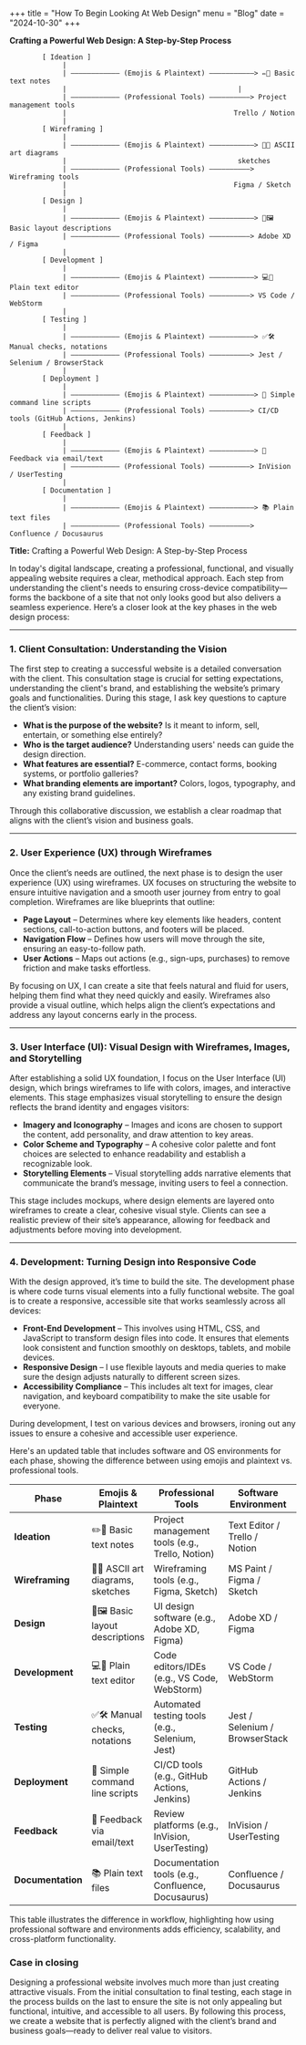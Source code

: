 +++
title = "How To Begin Looking At Web Design"
menu = "Blog"
date = "2024-10-30"
+++

**Crafting a Powerful Web Design: A Step-by-Step Process**

```goat
        [ Ideation ] 
             |
             | ———————————— (Emojis & Plaintext) ———————————> ✏️📝 Basic text notes
             |                                          |
             | ———————————— (Professional Tools) ——————————> Project management tools 
             |                                         Trello / Notion
             |
        [ Wireframing ]
             |
             | ———————————— (Emojis & Plaintext) ———————————> 📐🔲 ASCII art diagrams 
             |                                          sketches
             | ———————————— (Professional Tools) ——————————> Wireframing tools
             |                                         Figma / Sketch
             |
        [ Design ]
             |
             | ———————————— (Emojis & Plaintext) ———————————> 🎨🖼️ Basic layout descriptions
             | ———————————— (Professional Tools) ——————————> Adobe XD / Figma
             |
        [ Development ]
             |
             | ———————————— (Emojis & Plaintext) ———————————> 💻📄 Plain text editor
             | ———————————— (Professional Tools) ——————————> VS Code / WebStorm
             |
        [ Testing ]
             |
             | ———————————— (Emojis & Plaintext) ———————————> ✅🛠️ Manual checks, notations
             | ———————————— (Professional Tools) ——————————> Jest / Selenium / BrowserStack
             |
        [ Deployment ]
             |
             | ———————————— (Emojis & Plaintext) ———————————> 🚀 Simple command line scripts
             | ———————————— (Professional Tools) ——————————> CI/CD tools (GitHub Actions, Jenkins)
             |
        [ Feedback ]
             |
             | ———————————— (Emojis & Plaintext) ———————————> 💬 Feedback via email/text
             | ———————————— (Professional Tools) ——————————> InVision / UserTesting
             |
        [ Documentation ]
             |
             | ———————————— (Emojis & Plaintext) ———————————> 📚 Plain text files
             | ———————————— (Professional Tools) ——————————> Confluence / Docusaurus
```


**Title:** Crafting a Powerful Web Design: A Step-by-Step Process

In today's digital landscape, creating a professional, functional, and visually appealing website requires a clear, methodical approach. Each step from understanding the client's needs to ensuring cross-device compatibility—forms the backbone of a site that not only looks good but also delivers a seamless experience. Here’s a closer look at the key phases in the web design process:

---

### 1. **Client Consultation: Understanding the Vision**

The first step to creating a successful website is a detailed conversation with the client. This consultation stage is crucial for setting expectations, understanding the client's brand, and establishing the website’s primary goals and functionalities. During this stage, I ask key questions to capture the client’s vision:

- **What is the purpose of the website?** Is it meant to inform, sell, entertain, or something else entirely?
- **Who is the target audience?** Understanding users' needs can guide the design direction.
- **What features are essential?** E-commerce, contact forms, booking systems, or portfolio galleries?
- **What branding elements are important?** Colors, logos, typography, and any existing brand guidelines.

Through this collaborative discussion, we establish a clear roadmap that aligns with the client’s vision and business goals.

---

### 2. **User Experience (UX) through Wireframes**

Once the client’s needs are outlined, the next phase is to design the user experience (UX) using wireframes. UX focuses on structuring the website to ensure intuitive navigation and a smooth user journey from entry to goal completion. Wireframes are like blueprints that outline:

- **Page Layout** – Determines where key elements like headers, content sections, call-to-action buttons, and footers will be placed.
- **Navigation Flow** – Defines how users will move through the site, ensuring an easy-to-follow path.
- **User Actions** – Maps out actions (e.g., sign-ups, purchases) to remove friction and make tasks effortless.

By focusing on UX, I can create a site that feels natural and fluid for users, helping them find what they need quickly and easily. Wireframes also provide a visual outline, which helps align the client’s expectations and address any layout concerns early in the process.

---

### 3. **User Interface (UI): Visual Design with Wireframes, Images, and Storytelling**

After establishing a solid UX foundation, I focus on the User Interface (UI) design, which brings wireframes to life with colors, images, and interactive elements. This stage emphasizes visual storytelling to ensure the design reflects the brand identity and engages visitors:

- **Imagery and Iconography** – Images and icons are chosen to support the content, add personality, and draw attention to key areas.
- **Color Scheme and Typography** – A cohesive color palette and font choices are selected to enhance readability and establish a recognizable look.
- **Storytelling Elements** – Visual storytelling adds narrative elements that communicate the brand’s message, inviting users to feel a connection.

This stage includes mockups, where design elements are layered onto wireframes to create a clear, cohesive visual style. Clients can see a realistic preview of their site’s appearance, allowing for feedback and adjustments before moving into development.

---

### 4. **Development: Turning Design into Responsive Code**

With the design approved, it’s time to build the site. The development phase is where code turns visual elements into a fully functional website. The goal is to create a responsive, accessible site that works seamlessly across all devices:

- **Front-End Development** – This involves using HTML, CSS, and JavaScript to transform design files into code. It ensures that elements look consistent and function smoothly on desktops, tablets, and mobile devices.
- **Responsive Design** – I use flexible layouts and media queries to make sure the design adjusts naturally to different screen sizes.
- **Accessibility Compliance** – This includes alt text for images, clear navigation, and keyboard compatibility to make the site usable for everyone.
  
During development, I test on various devices and browsers, ironing out any issues to ensure a cohesive and accessible user experience.

Here's an updated table that includes software and OS environments for each phase, showing the difference between using emojis and plaintext vs. professional tools.

| Phase               | Emojis & Plaintext                    | Professional Tools                                           | Software Environment                  | OS Environment                       |
|---------------------|---------------------------------------|--------------------------------------------------------------|---------------------------------------|--------------------------------------|
| **Ideation**        | ✏️📝 Basic text notes                 | Project management tools (e.g., Trello, Notion)               | Text Editor / Trello / Notion         | Windows, macOS, Linux                |
| **Wireframing**     | 📐🔲 ASCII art diagrams, sketches     | Wireframing tools (e.g., Figma, Sketch)                       | MS Paint / Figma / Sketch             | Windows, macOS                       |
| **Design**          | 🎨🖼️ Basic layout descriptions         | UI design software (e.g., Adobe XD, Figma)                    | Adobe XD / Figma                      | macOS, Windows                       |
| **Development**     | 💻📄 Plain text editor                | Code editors/IDEs (e.g., VS Code, WebStorm)                   | VS Code / WebStorm                    | Windows, macOS, Linux                |
| **Testing**         | ✅🛠️ Manual checks, notations         | Automated testing tools (e.g., Selenium, Jest)                | Jest / Selenium / BrowserStack        | macOS, Windows, Linux                |
| **Deployment**      | 🚀 Simple command line scripts        | CI/CD tools (e.g., GitHub Actions, Jenkins)                   | GitHub Actions / Jenkins              | Server OS (Linux, Windows)           |
| **Feedback**        | 💬 Feedback via email/text            | Review platforms (e.g., InVision, UserTesting)                | InVision / UserTesting                | macOS, Windows, Linux                |
| **Documentation**   | 📚 Plain text files                   | Documentation tools (e.g., Confluence, Docusaurus)            | Confluence / Docusaurus               | macOS, Windows, Linux                |

This table illustrates the difference in workflow, highlighting how using professional software and environments adds efficiency, scalability, and cross-platform functionality.

### Case in closing

Designing a professional website involves much more than just creating attractive visuals. From the initial consultation to final testing, each stage in the process builds on the last to ensure the site is not only appealing but functional, intuitive, and accessible to all users. By following this process, we create a website that is perfectly aligned with the client’s brand and business goals—ready to deliver real value to visitors.



